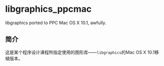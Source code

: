 # libgraphics_ppcmac
libgraphics ported to PPC Mac OS X 10.1, awfully.

## 简介
这是某个程序设计课程所指定使用的图形库——`libgraphics`的Mac OS X 10.1移植版本。
